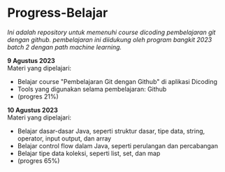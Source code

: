 # Progress-Belajar
*Ini adalah repository untuk memenuhi course dicoding pembelajaran git dengan github. pembelajaran ini diidukung oleh program bangkit 2023 batch 2 dengan path machine learning.*

**9 Agustus 2023**  
Materi yang dipelajari:
- Belajar course "Pembelajaran Git dengan Github" di aplikasi Dicoding 
- Tools yang digunakan selama pembelajaran: Github
- (progres 21%)

**10 Agustus 2023**  
Materi yang dipelajari:
- Belajar dasar-dasar Java, seperti struktur dasar, tipe data, string, operator, input output, dan array
- Belajar control flow dalam Java, seperti perulangan dan percabangan
- Belajar tipe data koleksi, seperti list, set, dan map
- (progres 65%)
